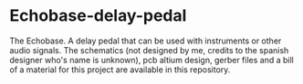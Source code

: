# Echobase-delay-pedal
The Echobase. A delay pedal that can be used with instruments or other audio signals. The schematics (not designed by me, credits to the spanish designer who's name is unknown), pcb altium design, gerber files and a bill of a material for this project are available in this repository.
